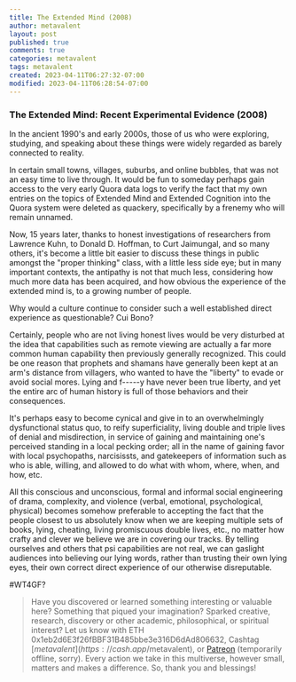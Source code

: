 ```yaml
---
title: The Extended Mind (2008)
author: metavalent
layout: post
published: true
comments: true
categories: metavalent
tags: metavalent
created: 2023-04-11T06:27:32-07:00
modified: 2023-04-11T06:28:54-07:00
---
```


### The Extended Mind: Recent Experimental Evidence (2008)

In the ancient 1990's and early 2000s, those of us who were exploring, studying, and speaking about these things were widely regarded as barely connected to reality. 

<!--
Especially, in highly authoritarian, conformity-overvalent, crabs-in-a-bucket managed small villages and towns wherein fifth grade teachers wielded a bizarre kind of totalitarian psychic power over what constituted right or wrong thinking in a population that would last for generations. Imagine the grotesque power that an unwell mind could exert in such a position. The people that we allowed to be the teachers of our children and the criteria that we use to make those choices are two of the most important and deterministic activities that shape a local culture, isn't it?
-->

In certain small towns, villages, suburbs, and online bubbles, that was not an easy time to live through. It would be fun to someday perhaps gain access to the very early Quora data logs to verify the fact that my own entries on the topics of Extended Mind and Extended Cognition into the Quora system were deleted as quackery, specifically by a frenemy who will remain unnamed.

Now, 15 years later, thanks to honest investigations of researchers from Lawrence Kuhn, to Donald D. Hoffman, to Curt Jaimungal, and so many others, it's become a little bit easier to discuss these things in public amongst the "proper thinking" class, with a little less side eye; but in many important contexts, the antipathy is not that much less, considering how much more data has been acquired, and how obvious the experience of the extended mind is, to a growing number of people.

Why would a culture continue to consider such a well established direct experience as questionable? Cui Bono?

Certainly, people who are not living honest lives would be very disturbed at the idea that capabilities such as remote viewing are actually a far more common human capability then previously generally recognized. This could be one reason that prophets and shamans have generally been kept at an arm's distance from villagers, who wanted to have the "liberty" to evade or avoid social mores. Lying and f-----y have never been true liberty, and yet the entire arc of human history is full of those behaviors and their consequences.

It's perhaps easy to become cynical and give in to an overwhelmingly dysfunctional status quo, to reify superficiality, living double and triple lives of denial and misdirection, in service of gaining and maintaining one's perceived standing in a local pecking order; all in the name of gaining favor with local psychopaths, narcisissts, and gatekeepers of information such as who is able, willing, and allowed to do what with whom, where, when, and how, etc.

All this conscious and unconscious, formal and informal social engineering of drama, complexity, and violence (verbal, emotional, psychological, physical) becomes somehow preferable to accepting the fact that the people closest to us absolutely know when we are keeping multiple sets of books, lying, cheating, living promiscuous double lives, etc., no matter how crafty and clever we believe we are in covering our tracks. By telling ourselves and others that psi capabilities are not real, we can gaslight audiences into believing our lying words, rather than trusting their own lying eyes, their own correct direct experience of our otherwise disreputable.

&num;WT4GF?

<!-- 
Watch [Video_Title](https://youtu.be/JnA8GUtXpXY) if the embed below does not behave nicely. 

<div class="embed-container"><iframe loading="lazy" width="560" height="315" src="https://www.youtube.com/embed/JnA8GUtXpXY" title="YouTube video player" frameborder="0" allow="accelerometer; autoplay; clipboard-write; encrypted-media; gyroscope; picture-in-picture" allowfullscreen></iframe></div>

![alt text](/assets/images/image.jpg "title")
-->

> Have you discovered or learned something interesting or valuable here? Something that piqued your imagination? Sparked creative, research, discovery or other academic, philosophical, or spiritual interest? Let us know with ETH 0x1eb2d6E3f26fBBF31B485bbe3e316D6dAd806632, Cashtag [$metavalent](https://cash.app/$metavalent), or [Patreon](https://patreon.com/) (temporarily offline, sorry). Every action we take in this multiverse, however small, matters and makes a difference. So, thank you and blessings!
